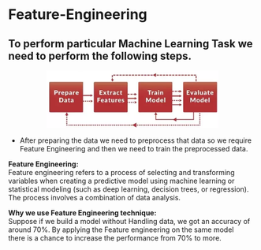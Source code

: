 # Feature-Engineering

<h2> To perform particular Machine Learning Task we need to perform the following steps.</h2>
<p align="center">
  <img src="https://github.com/Sairam-04/Feature-Engineering/blob/main/Images/ml.PNG" width="350">
</p>

- After preparing the data we need to preprocess that data so we require Feature Engineering and then we need to train the preprocessed data.<br>

**Feature Engineering:** <br>
Feature engineering refers to a process of selecting and transforming variables when creating a predictive model using machine learning or <br>
statistical modeling (such as deep learning, decision trees, or regression). The process involves a combination of data analysis.<br>

**Why we use Feature Engineering technique:** <br>
Suppose if we build a model without Handling data, we got an accuracy of around 70%. By applying the Feature engineering on the same model<br>
there is a chance to increase the performance from 70% to more.<br>
